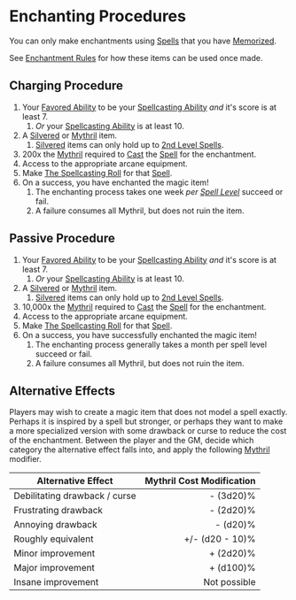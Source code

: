 # Enchanting Procedures

You can only make enchantments using [Spells](../../Spellcasting/Spells.md) that you have [Memorized](../../Spellcasting/Spell%20Memorization.md).

See [Enchantment Rules](Enchantment%20Rules.md) for how these items can be used once made.

## Charging Procedure

1. Your [Favored Ability](../../../Player%20Characters/Backgrounds/Favored%20Ability.md) to be your [Spellcasting Ability](../../Spellcasting/Spellcasting%20Disciplines/Spellcasting%20Ability.md) *and* it's score is at least 7.
	1. *Or* your [Spellcasting Ability](../../Spellcasting/Spellcasting%20Disciplines/Spellcasting%20Ability.md) is at least 10.
2. A [Silvered](../../../Items%20and%20Gear/Material%20Properties/Silvered%20Property.md) or [Mythril](../../Mythril.md) item.
	1. [Silvered](../../../Items%20and%20Gear/Material%20Properties/Silvered%20Property.md) items can only hold up to [2nd Level Spells](../../Spells/Spells%20by%20Level/Level%202/2nd%20Level%20Spells.md).
3. 200x the [Mythril](../../Mythril.md) required to [Cast](../../Spellcasting/Spellcasting.md) the [Spell](../../Spellcasting/Spells.md) for the enchantment.
4. Access to the appropriate arcane equipment.
5. Make [The Spellcasting Roll](../../Spellcasting/Spellcasting.md#The%20Spellcasting%20Roll) for that [Spell](../../Spellcasting/Spells.md).
6. On a success, you have enchanted the magic item!
	1. The enchanting process takes one week *per [Spell Level](../../Spells/Spell%20Level.md)* succeed or fail.
	2. A failure consumes all Mythril, but does not ruin the item.

## Passive Procedure

1. Your [Favored Ability](../../../Player%20Characters/Backgrounds/Favored%20Ability.md) to be your [Spellcasting Ability](../../Spellcasting/Spellcasting%20Disciplines/Spellcasting%20Ability.md) *and* it's score is at least 7.
	1. *Or* your [Spellcasting Ability](../../Spellcasting/Spellcasting%20Disciplines/Spellcasting%20Ability.md) is at least 10.
2. A [Silvered](../../../Items%20and%20Gear/Material%20Properties/Silvered%20Property.md) or [Mythril](../../Mythril.md) item.
	1. [Silvered](../../../Items%20and%20Gear/Material%20Properties/Silvered%20Property.md) items can only hold up to [2nd Level Spells](../../Spells/Spells%20by%20Level/Level%202/2nd%20Level%20Spells.md).
3. 10,000x the [Mythril](../../Mythril.md) required to [Cast](../../Spellcasting/Spellcasting.md) the [Spell](../../Spellcasting/Spells.md) for the enchantment.
4. Access to the appropriate arcane equipment.
5. Make [The Spellcasting Roll](../../Spellcasting/Spellcasting.md#The%20Spellcasting%20Roll) for that [Spell](../../Spellcasting/Spells.md).
6. On a success, you have successfully enchanted the magic item!
	1. The enchanting process generally takes a month per spell level succeed or fail.
	2. A failure consumes all Mythril, but does not ruin the item.

## Alternative Effects

Players may wish to create a magic item that does not model a spell exactly. Perhaps it is inspired by a spell but stronger, or perhaps they want to make a more specialized version with some drawback or curse to reduce the cost of the enchantment. Between the player and the GM, decide which category the alternative effect falls into, and apply the following [Mythril](../../Mythril.md) modifier.

| Alternative Effect            | Mythril Cost Modification |
| ----------------------------- | ------------------------: |
| Debilitating drawback / curse |                 - (3d20)% |
| Frustrating drawback          |                 - (2d20)% |
| Annoying drawback             |                  - (d20)% |
| Roughly equivalent            |           +/- (d20 - 10)% |
| Minor improvement             |                 + (2d20)% |
| Major improvement             |                 + (d100)% |
| Insane improvement            |              Not possible |
